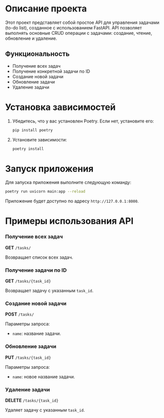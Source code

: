 # Описание проекта

Этот проект представляет собой простое API для управления задачами (to-do list), созданное с использованием FastAPI. API позволяет выполнять основные CRUD операции с задачами: создание, чтение, обновление и удаление.

## Функциональность
- Получение всех задач
- Получение конкретной задачи по ID
- Создание новой задачи
- Обновление задачи
- Удаление задачи

# Установка зависимостей

1. Убедитесь, что у вас установлен Poetry. Если нет, установите его:
    ```bash
    pip install poetry
    ```

2. Установите зависимости:
    ```bash
    poetry install
    ```

# Запуск приложения

Для запуска приложения выполните следующую команду:

```bash
poetry run uvicorn main:app --reload
```

Приложение будет доступно по адресу `http://127.0.0.1:8000`.

# Примеры использования API

### Получение всех задач
**GET** `/tasks/`

Возвращает список всех задач.

### Получение задачи по ID
**GET** `/tasks/{task_id}`

Возвращает задачу с указанным `task_id`.

### Создание новой задачи
**POST** `/tasks/`

Параметры запроса:
- `name`: название задачи.

### Обновление задачи
**PUT** `/tasks/{task_id}`

Параметры запроса:
- `name`: новое название задачи.

### Удаление задачи
**DELETE** `/tasks/{task_id}`

Удаляет задачу с указанным `task_id`.
